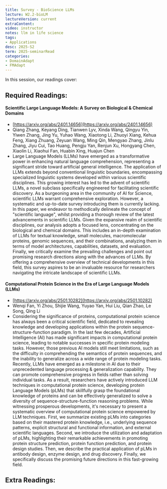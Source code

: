 ```yaml
---
title: Survey - BioScience LLMs 
lecture: W2.2-bioLM
lectureVersion: current
extraContent: 
video: instructor
notes: llm in life science
tags:
- Applications
desc: 2025-S2
term: 2025-seminarRead
categories:
- DomainAdapt
- FMAdapt
---
```



In this session, our readings cover: 

## Required Readings: 


####  Scientific Large Language Models: A Survey on Biological & Chemical Domains
+ [https://arxiv.org/abs/2401.14656](https://arxiv.org/abs/2401.14656)
+ Qiang Zhang, Keyang Ding, Tianwen Lyv, Xinda Wang, Qingyu Yin, Yiwen Zhang, Jing Yu, Yuhao Wang, Xiaotong Li, Zhuoyi Xiang, Kehua Feng, Xiang Zhuang, Zeyuan Wang, Ming Qin, Mengyao Zhang, Jinlu Zhang, Jiyu Cui, Tao Huang, Pengju Yan, Renjun Xu, Hongyang Chen, Xiaolin Li, Xiaohui Fan, Huabin Xing, Huajun Chen
+ Large Language Models (LLMs) have emerged as a transformative power in enhancing natural language comprehension, representing a significant stride toward artificial general intelligence. The application of LLMs extends beyond conventional linguistic boundaries, encompassing specialized linguistic systems developed within various scientific disciplines. This growing interest has led to the advent of scientific LLMs, a novel subclass specifically engineered for facilitating scientific discovery. As a burgeoning area in the community of AI for Science, scientific LLMs warrant comprehensive exploration. However, a systematic and up-to-date survey introducing them is currently lacking. In this paper, we endeavor to methodically delineate the concept of "scientific language", whilst providing a thorough review of the latest advancements in scientific LLMs. Given the expansive realm of scientific disciplines, our analysis adopts a focused lens, concentrating on the biological and chemical domains. This includes an in-depth examination of LLMs for textual knowledge, small molecules, macromolecular proteins, genomic sequences, and their combinations, analyzing them in terms of model architectures, capabilities, datasets, and evaluation. Finally, we critically examine the prevailing challenges and point out promising research directions along with the advances of LLMs. By offering a comprehensive overview of technical developments in this field, this survey aspires to be an invaluable resource for researchers navigating the intricate landscape of scientific LLMs.





#### Computational Protein Science in the Era of Large Language Models (LLMs)
+ [https://arxiv.org/abs/2501.10282](https://arxiv.org/abs/2501.10282)
+ Wenqi Fan, Yi Zhou, Shijie Wang, Yuyao Yan, Hui Liu, Qian Zhao, Le Song, Qing Li
+ Considering the significance of proteins, computational protein science has always been a critical scientific field, dedicated to revealing knowledge and developing applications within the protein sequence-structure-function paradigm. In the last few decades, Artificial Intelligence (AI) has made significant impacts in computational protein science, leading to notable successes in specific protein modeling tasks. However, those previous AI models still meet limitations, such as the difficulty in comprehending the semantics of protein sequences, and the inability to generalize across a wide range of protein modeling tasks. Recently, LLMs have emerged as a milestone in AI due to their unprecedented language processing & generalization capability. They can promote comprehensive progress in fields rather than solving individual tasks. As a result, researchers have actively introduced LLM techniques in computational protein science, developing protein Language Models (pLMs) that skillfully grasp the foundational knowledge of proteins and can be effectively generalized to solve a diversity of sequence-structure-function reasoning problems. While witnessing prosperous developments, it's necessary to present a systematic overview of computational protein science empowered by LLM techniques. First, we summarize existing pLMs into categories based on their mastered protein knowledge, i.e., underlying sequence patterns, explicit structural and functional information, and external scientific languages. Second, we introduce the utilization and adaptation of pLMs, highlighting their remarkable achievements in promoting protein structure prediction, protein function prediction, and protein design studies. Then, we describe the practical application of pLMs in antibody design, enzyme design, and drug discovery. Finally, we specifically discuss the promising future directions in this fast-growing field.


## Extra Readings: 

<!--excerpt.start-->
